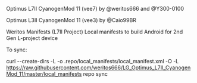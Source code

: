 Optimus L7II CyanogenMod 11 (vee7) by @weritos666 and @Y300-0100

Optimus L3II CyanogenMod 11 (vee3) by @Caio99BR

Weritos Manifests (L7II Project)
Local manifests to build Android for 2nd Gen L-project device

To sync:

curl --create-dirs -L -o .repo/local_manifests/local_manifest.xml -O -L https://raw.githubusercontent.com/weritos666/LG_Optimus_L7II_CyanogenMod_11/master/local_manifests
repo sync
